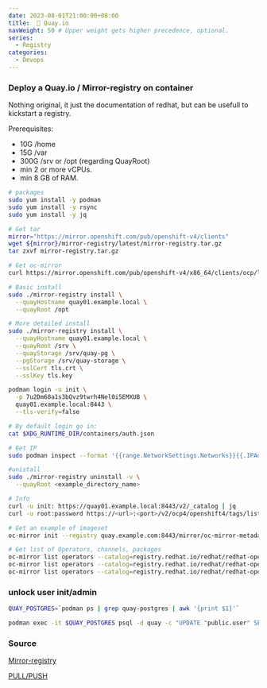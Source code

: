 ```yaml
---
date: 2023-08-01T21:00:00+08:00
title:  🚠 Quay.io
navWeight: 50 # Upper weight gets higher precedence, optional.
series:
  - Registry
categories:
  - Devops
---
```


### Deploy a Quay.io / Mirror-registry on container

Nothing original, it just the documentation of redhat, but can be usefull to kickstart a registry.

Prerequisites:
- 10G /home
- 15G /var
- 300G /srv or /opt (regarding QuayRoot)
- min 2 or more vCPUs.
- min 8 GB of RAM.

```bash
# packages 
sudo yum install -y podman
sudo yum install -y rsync
sudo yum install -y jq

# Get tar
mirror="https://mirror.openshift.com/pub/openshift-v4/clients"
wget ${mirror}/mirror-registry/latest/mirror-registry.tar.gz
tar zxvf mirror-registry.tar.gz

# Get oc-mirror
curl https://mirror.openshift.com/pub/openshift-v4/x86_64/clients/ocp/latest/oc-mirror.rhel9.tar.gz -O

# Basic install 
sudo ./mirror-registry install \
  --quayHostname quay01.example.local \
  --quayRoot /opt

# More detailed install
sudo ./mirror-registry install \
  --quayHostname quay01.example.local \
  --quayRoot /srv \
  --quayStorage /srv/quay-pg \
  --pgStorage /srv/quay-storage \
  --sslCert tls.crt \
  --sslKey tls.key

podman login -u init \
  -p 7u2Dm68a1s3bQvz9twrh4Nel0i5EMXUB \
  quay01.example.local:8443 \
  --tls-verify=false

# By default login go in:
cat $XDG_RUNTIME_DIR/containers/auth.json 

# Get IP
sudo podman inspect --format '{{range.NetworkSettings.Networks}}{{.IPAddress}}{{end}}' quay-app

#unistall 
sudo ./mirror-registry uninstall -v \
  --quayRoot <example_directory_name>

# Info
curl -u init: https://quay01.example.local:8443/v2/_catalog | jq
curl -u root:password https://<url>:<port>/v2/ocp4/openshift4/tags/list | jq

# Get an example of imageset
oc-mirror init --registry quay.example.com:8443/mirror/oc-mirror-metadata

# Get list of Operators, channels, packages
oc-mirror list operators --catalog=registry.redhat.io/redhat/redhat-operator-index:v4.14
oc-mirror list operators --catalog=registry.redhat.io/redhat/redhat-operator-index:v4.14 --package=kubevirt-hyperconverged
oc-mirror list operators --catalog=registry.redhat.io/redhat/redhat-operator-index:v4.14 --package=kubevirt-hyperconverged --channel=stable
```

### unlock user init/admin

```bash
QUAY_POSTGRES=`podman ps | grep quay-postgres | awk '{print $1}'`

podman exec -it $QUAY_POSTGRES psql -d quay -c "UPDATE "public.user" SET invalid_login_attempts = 0 WHERE username = 'init'"
```

### Source

[Mirror-registry](https://docs.openshift.com/container-platform/4.14/installing/disconnected_install/installing-mirroring-creating-registry.html#mirror-registry-localhost_installing-mirroring-creating-registry)

[PULL/PUSH](https://access.redhat.com/documentation/en-us/red_hat_quay/3.8/html-single/deploy_red_hat_quay_for_proof-of-concept_non-production_purposes/index#push_and_pull_images)
